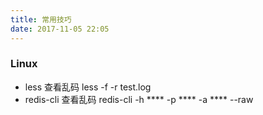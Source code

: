 ```yaml
---
title: 常用技巧
date: 2017-11-05 22:05
---
```


### Linux
- less 查看乱码
  less -f -r test.log
- redis-cli 查看乱码
  redis-cli -h **** -p **** -a **** --raw
